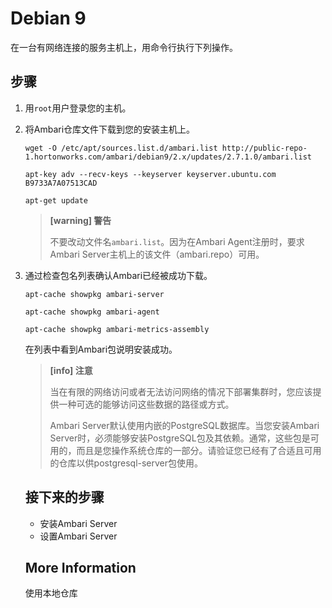 # Debian 9

在一台有网络连接的服务主机上，用命令行执行下列操作。

## 步骤

1. 用`root`用户登录您的主机。

2. 将Ambari仓库文件下载到您的安装主机上。

   ```shell
   wget -O /etc/apt/sources.list.d/ambari.list http://public-repo-1.hortonworks.com/ambari/debian9/2.x/updates/2.7.1.0/ambari.list
   ```

   ```shell
   apt-key adv --recv-keys --keyserver keyserver.ubuntu.com B9733A7A07513CAD
   ```

   ```shell
   apt-get update
   ```

   > **[warning] 警告**
   >
   > 不要改动文件名`ambari.list`。因为在Ambari Agent注册时，要求Ambari Server主机上的该文件（ambari.repo）可用。

3. 通过检查包名列表确认Ambari已经被成功下载。

   ```shell
   apt-cache showpkg ambari-server
   ```

   ```shell
   apt-cache showpkg ambari-agent
   ```

   ```shell
   apt-cache showpkg ambari-metrics-assembly
   ```

   在列表中看到Ambari包说明安装成功。

   > **[info] 注意**
   >
   > 当在有限的网络访问或者无法访问网络的情况下部署集群时，您应该提供一种可选的能够访问这些数据的路径或方式。
   >
   > Ambari Server默认使用内嵌的PostgreSQL数据库。当您安装Ambari Server时，必须能够安装PostgreSQL包及其依赖。通常，这些包是可用的，而且是您操作系统仓库的一部分。请验证您已经有了合适且可用的仓库以供postgresql-server包使用。

   ## 接下来的步骤

   - 安装Ambari Server
   - 设置Ambari Server

   ## More Information

   使用本地仓库

